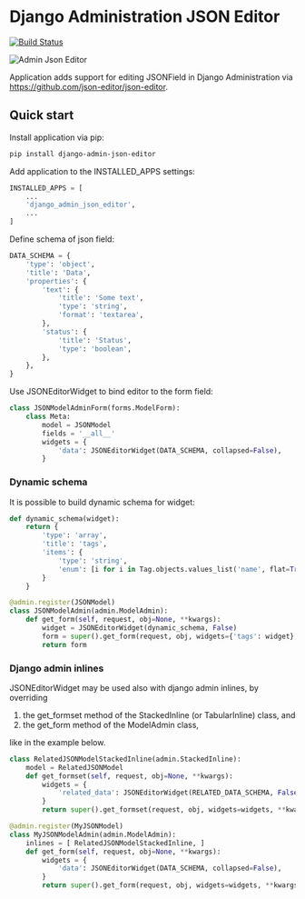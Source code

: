 # Django Administration JSON Editor

[![Build Status](https://travis-ci.org/abogushov/django-admin-json-editor.svg?branch=master)](https://travis-ci.org/abogushov/django-admin-json-editor)

![Admin Json Editor](example/example.png)

Application adds support for editing JSONField in Django Administration via https://github.com/json-editor/json-editor.

## Quick start

Install application via pip:

```bash
pip install django-admin-json-editor
```

Add application to the INSTALLED_APPS settings:

```python
INSTALLED_APPS = [
    ...
    'django_admin_json_editor',
    ...
]
```

Define schema of json field:

```python
DATA_SCHEMA = {
    'type': 'object',
    'title': 'Data',
    'properties': {
        'text': {
            'title': 'Some text',
            'type': 'string',
            'format': 'textarea',
        },
        'status': {
            'title': 'Status',
            'type': 'boolean',
        },
    },
}
```

Use JSONEditorWidget to bind editor to the form field:

```python
class JSONModelAdminForm(forms.ModelForm):
    class Meta:
        model = JSONModel
        fields = '__all__'
        widgets = {
            'data': JSONEditorWidget(DATA_SCHEMA, collapsed=False),
        }
```

### Dynamic schema

It is possible to build dynamic schema for widget:

```python
def dynamic_schema(widget):
    return {
        'type': 'array',
        'title': 'tags',
        'items': {
            'type': 'string',
            'enum': [i for i in Tag.objects.values_list('name', flat=True)],
        }
    }
```

```python
@admin.register(JSONModel)
class JSONModelAdmin(admin.ModelAdmin):
    def get_form(self, request, obj=None, **kwargs):
        widget = JSONEditorWidget(dynamic_schema, False)
        form = super().get_form(request, obj, widgets={'tags': widget}, **kwargs)
        return form
```

### Django admin inlines

JSONEditorWidget may be used also with django admin inlines,
by overriding

1. the get_formset method of the StackedInline (or TabularInline) class, and
2. the get_form method of the ModelAdmin class,

like in the example below.

```python
class RelatedJSONModelStackedInline(admin.StackedInline):
    model = RelatedJSONModel
    def get_formset(self, request, obj=None, **kwargs):
        widgets = {
            'related_data': JSONEditorWidget(RELATED_DATA_SCHEMA, False),
        }
        return super().get_formset(request, obj, widgets=widgets, **kwargs)

@admin.register(MyJSONModel)
class MyJSONModelAdmin(admin.ModelAdmin):
    inlines = [ RelatedJSONModelStackedInline, ]
    def get_form(self, request, obj=None, **kwargs):
        widgets = {
            'data': JSONEditorWidget(DATA_SCHEMA, collapsed=False),
        }
        return super().get_form(request, obj, widgets=widgets, **kwargs)
```

